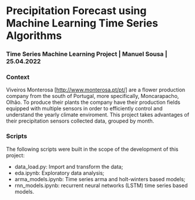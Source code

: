 # Precipitation Forecast using Machine Learning Time Series Algorithms
### Time Series Machine Learning Project | Manuel Sousa | 25.04.2022

### Context
Viveiros Monterosa [http://www.monterosa.pt/pt/] are a flower production company from the south of Portugal, more specifically, Moncarapacho, Olhão. To produce their plants the company have their production fields equipped with multiple sensors in order to efficiently control and understand the yearly climate enviroment. This project takes advantages of their precipitation sensors collected data, grouped by month.

### Scripts
The following scripts were built in the scope of the development of this project:
* data_load.py: Import and transform the data;
* eda.ipynb: Exploratory data analysis;
* arma_models.ipynb: Time series arma and holt-winters based models;
* rnn_models.ipynb: recurrent neural networks (LSTM) time series based models.
